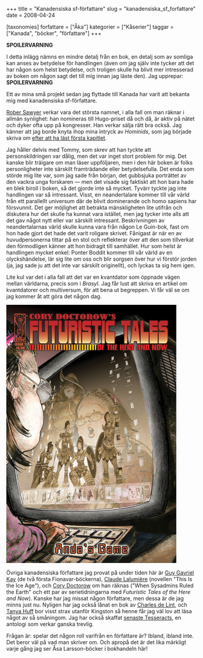 +++
title = "Kanadensiska sf-författare"
slug = "kanadensiska_sf_forfattare"
date = 2008-04-24

[taxonomies]
forfattare = ["Åka"]
kategorier = ["Kåserier"]
taggar = ["Kanada", "böcker", "författare"]
+++

**SPOILERVARNING**

I detta inlägg nämns en mindre detalj från en bok, en detalj som av somliga
kan anses av betydelse för handlingen (även om jag själv inte tycker att det
har någon som helst betydelse, och troligen skulle ha blivit mer intresserad
av boken om någon sagt det till mig innan jag läste den). Jag upprepar:
**SPOILERVARNING**

Ett av mina små projekt sedan jag flyttade till Kanada har varit att bekanta
mig med kanadensiska sf-författare.

[Rober Sawyer](http://www.sfwriter.com) verkar vara det största namnet, i
alla fall om man räknar i allmän synlighet: han nomineras till Hugo-priset då
och då, är aktiv på nätet och dyker ofta upp på kongresser. Han verkar sälja
rätt bra också. Jag känner att jag borde knyta ihop mina intryck av
_Hominids_, som jag började skriva om [efter att ha läst första
kapitlet](forsta-kapitlet-av-hominids).

Jag håller delvis med Tommy, som skrev att han tyckte att personskildringen
var dålig, men det var inget stort problem för mig. Det kanske blir träigare
om man läser uppföljaren, men i den här boken är folks personligheter inte
särskilt framträdande eller betydelsefulla. Det enda som störde mig lite var,
som jag sade från början, det gubbsjuka porträttet av den vackra unga
forskaren — men det visade sig faktiskt att hon bara hade en blek biroll i
boken, så det gjorde inte så mycket. Tyvärr tyckte jag inte handlingen var så
intressant. Visst, en neandertalare kommer till vår värld från ett parallellt
universum där de blivit dominerande och homo sapiens har försvunnit. Det ger
möjlighet att betrakta mänskligheten lite utifrån och diskutera hur det
skulle ha kunnat vara istället, men jag tycker inte alls att det gav något
nytt eller var särskilt intressant. Beskrivningen av neandertalarnas värld
skulle kunna vara från någon Le Guin-bok, fast om hon hade gjort det hade det
varit roligare skrivet. Fånigast är när en av huvudpersonerna tittar på en
stol och reflekterar över att den som tillverkat den förmodligen känner att
hon bidragit till samhället. Hur som helst är handlingen mycket enkel: Ponter
Boddit kommer till vår värld av en olyckshändelse, lär sig lite om oss och
blir sorgsen över hur vi förstör jorden (ja, jag sade ju att det inte var
särskilt originellt), och lyckas ta sig hem igen.

Lite kul var det i alla fall att det var en kvantdator som öppnade vägen
mellan världarna, precis som i _Brasyl_. Jag får lust att skriva en artikel
om kvantdatorer och multiversum, för att bena ut begreppen. Vi får väl se om
jag kommer åt att göra det någon dag.

![FIXME](futuristic_tales.jpeg)

Övriga kanadensiska författare jag provat på under tiden här är [Guy Gavriel
Kay](http://www.brightweavings.com) (de två första Fionavar-böckerna),
[Claude Lalumière](http://lostpages.net) (novellen "This Is the Ice Age"),
och [Cory Doctorow](http://craphound.com) om han räknas ("When Sysadmins
Ruled the Earth" och ett par av serietidningarna med _Futuristic Tales of the
Here and Now_). Kanske har jag missat någon författare, men dessa är de jag
minns just nu. Nyligen har jag också lånat en bok av [Charles de
Lint](http://www.sfsite.com/charlesdelint), och [Tanya
Huff](http://tanyahuff.net) bor visst strax utanför Kingston så henne får jag
väl lov att läsa något av så småningom. Jag har också skaffat [senaste
Tesseracts](http://www.edgewebsite.com/books/tess11/t11-sample.html), en
antologi som verkar ganska trevlig.

Frågan är: spelar det någon roll varifrån en författare är? Ibland, ibland inte. Det beror väl på vad man skriver om. Och apropå det är det lika märkligt varje gång jag ser Åsa Larsson-böcker i bokhandeln här!
